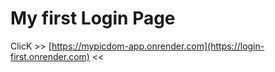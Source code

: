 # My first Login Page 
ClicK >>  [https://mypicdom-app.onrender.com](https://login-first.onrender.com) <<
